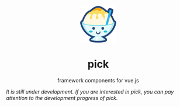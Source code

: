 <div align="center">
  <img src="./public/logo.svg" width="100px" height="100px" />
</div>

<h1 align="center">pick</h1>

<p align="center">
  framework components for vue.js
</p>

<em>It is still under development. If you are interested in pick, you can pay attention to the development progress of pick.</em>

